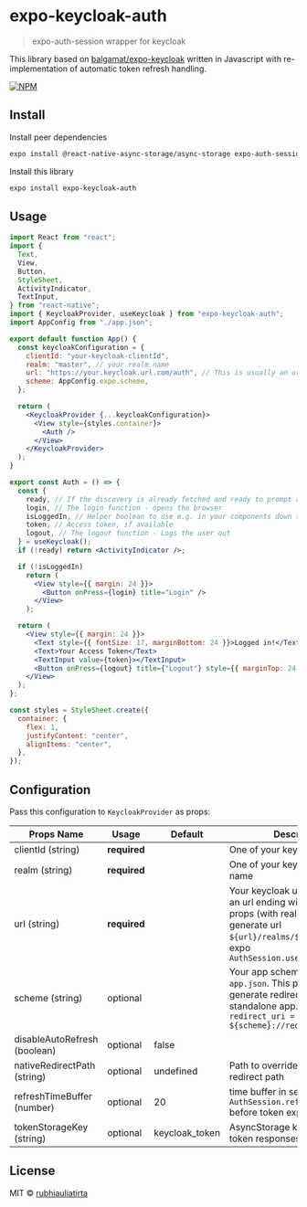 # expo-keycloak-auth

> expo-auth-session wrapper for keycloak

This library based on [balgamat/expo-keycloak](https://www.npmjs.com/package/expo-keycloak) written in Javascript with re-implementation of automatic token refresh handling.

[![NPM](https://img.shields.io/npm/v/expo-keycloak-auth.svg)](https://www.npmjs.com/package/expo-keycloak-auth)

## Install

Install peer dependencies

```bash
expo install @react-native-async-storage/async-storage expo-auth-session expo-random
```

Install this library

```bash
expo install expo-keycloak-auth
```

## Usage

```jsx
import React from "react";
import {
  Text,
  View,
  Button,
  StyleSheet,
  ActivityIndicator,
  TextInput,
} from "react-native";
import { KeycloakProvider, useKeycloak } from "expo-keycloak-auth";
import AppConfig from "./app.json";

export default function App() {
  const keycloakConfiguration = {
    clientId: "your-keycloak-clientId",
    realm: "master", // your realm name
    url: "https://your.keycloak.url.com/auth", // This is usually an url ending with /auth
    scheme: AppConfig.expo.scheme,
  };

  return (
    <KeycloakProvider {...keycloakConfiguration}>
      <View style={styles.container}>
        <Auth />
      </View>
    </KeycloakProvider>
  );
}

export const Auth = () => {
  const {
    ready, // If the discovery is already fetched and ready to prompt authentication flow
    login, // The login function - opens the browser
    isLoggedIn, // Helper boolean to use e.g. in your components down the tree
    token, // Access token, if available
    logout, // The logout function - Logs the user out
  } = useKeycloak();
  if (!ready) return <ActivityIndicator />;

  if (!isLoggedIn)
    return (
      <View style={{ margin: 24 }}>
        <Button onPress={login} title="Login" />
      </View>
    );

  return (
    <View style={{ margin: 24 }}>
      <Text style={{ fontSize: 17, marginBottom: 24 }}>Logged in!</Text>
      <Text>Your Access Token</Text>
      <TextInput value={token}></TextInput>
      <Button onPress={logout} title={"Logout"} style={{ marginTop: 24 }} />
    </View>
  );
};

const styles = StyleSheet.create({
  container: {
    flex: 1,
    justifyContent: "center",
    alignItems: "center",
  },
});
```

## Configuration

Pass this configuration to `KeycloakProvider` as props:

| Props Name                   | Usage        | Default        | Description                                                                                                                                                                  |
| ---------------------------- | ------------ | -------------- | ---------------------------------------------------------------------------------------------------------------------------------------------------------------------------- |
| clientId (string)            | **required** |                | One of your keycloak clientId                                                                                                                                                |
| realm (string)               | **required** |                | One of your keycloak realm name                                                                                                                                              |
| url (string)                 | **required** |                | Your keycloak url. This is usually an url ending with /auth. This props (with realm) used to generate url `${url}/realms/${realm}` for expo `AuthSession.useAutoDiscovery()` |
| scheme (string)              | optional     |                | Your app scheme defined in `app.json`. This props used to generate redirect uri scheme for standalone app. `default redirect_uri = ${scheme}://redirect/auth`                |
| disableAutoRefresh (boolean) | optional     | false          |                                                                                                                                                                              |
| nativeRedirectPath (string)  | optional     | undefined      | Path to overrides default redirect path                                                                                                                                      |
| refreshTimeBuffer (number)   | optional     | 20             | time buffer in second to invoke `AuthSession.refreshAsync()` before token expires.                                                                                           |
| tokenStorageKey (string)     | optional     | keycloak_token | AsyncStorage key to save your token responses.                                                                                                                               |

## License

MIT © [rubhiauliatirta](https://github.com/rubhiauliatirta)
